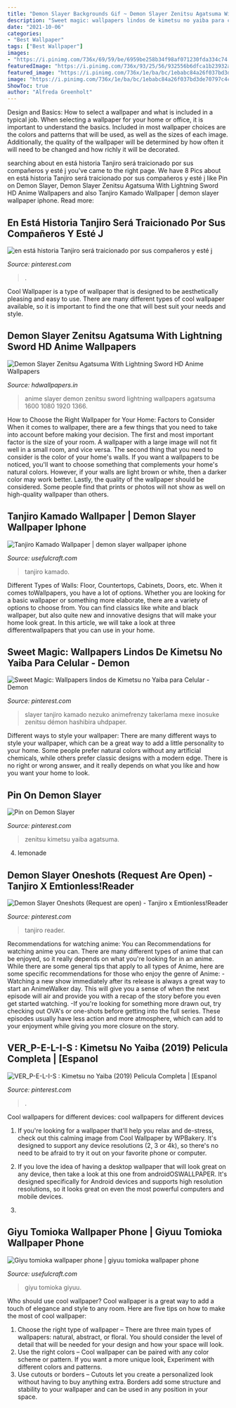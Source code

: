 ```yaml
---
title: "Demon Slayer Backgrounds Gif ~ Demon Slayer Zenitsu Agatsuma With Lightning Sword Hd Anime Wallpapers"
description: "Sweet magic: wallpapers lindos de kimetsu no yaiba para celular"
date: "2021-10-06"
categories:
- "Best Wallpaper"
tags: ["Best Wallpaper"]
images:
- "https://i.pinimg.com/736x/69/59/be/6959be258b34f98af071230fda334c74.jpg"
featuredImage: "https://i.pinimg.com/736x/93/25/56/932556b6dfca1b23932a7d85c4b7cd81.jpg"
featured_image: "https://i.pinimg.com/736x/1e/ba/bc/1ebabc84a26f037bd3de70797c4cf73d.jpg"
image: "https://i.pinimg.com/736x/1e/ba/bc/1ebabc84a26f037bd3de70797c4cf73d.jpg"
ShowToc: true
author: "Alfreda Greenholt"
---
```



Design and Basics: How to select a wallpaper and what is included in a typical job.
When selecting a wallpaper for your home or office, it is important to understand the basics. Included in most wallpaper choices are the colors and patterns that will be used, as well as the sizes of each image. Additionally, the quality of the wallpaper will be determined by how often it will need to be changed and how richly it will be decorated.

	

		
searching about en está historia Tanjiro será traicionado por sus compañeros y esté j you've came to the right page. We have 8 Pics about en está historia Tanjiro será traicionado por sus compañeros y esté j like Pin on Demon Slayer, Demon Slayer Zenitsu Agatsuma With Lightning Sword HD Anime Wallpapers and also Tanjiro Kamado Wallpaper | demon slayer wallpaper iphone. Read more:
		
    
## En Está Historia Tanjiro Será Traicionado Por Sus Compañeros Y Esté J

<img loading=lazy src="https://i.pinimg.com/736x/37/81/7a/37817a6d8fda1ea82dfce401815e716c.jpg" onerror="this.onerror=null;this.src='https://tse3.mm.bing.net/th?id=OIP.JtckfgECfuVs6Uge-pqogAHaEK&amp;pid=15.1';" alt="en está historia Tanjiro será traicionado por sus compañeros y esté j">

_Source: pinterest.com_

>. 

	

Cool Wallpaper is a type of wallpaper that is designed to be aesthetically pleasing and easy to use. There are many different types of cool wallpaper available, so it is important to find the one that will best suit your needs and style.

    
## Demon Slayer Zenitsu Agatsuma With Lightning Sword HD Anime Wallpapers

<img loading=lazy src="https://www.hdwallpapers.in/download/demon_slayer_zenitsu_agatsuma_with_lightning_sword_hd_anime-1600x900.jpg" onerror="this.onerror=null;this.src='https://tse4.mm.bing.net/th?id=OIP.jOlZO5Whp7ZbjTcC9lUBQwHaEK&amp;pid=15.1';" alt="Demon Slayer Zenitsu Agatsuma With Lightning Sword HD Anime Wallpapers">

_Source: hdwallpapers.in_

>anime slayer demon zenitsu sword lightning wallpapers agatsuma 1600 1080 1920 1366. 

	

How to Choose the Right Wallpaper for Your Home: Factors to Consider
When it comes to wallpaper, there are a few things that you need to take into account before making your decision. The first and most important factor is the size of your room. A wallpaper with a large image will not fit well in a small room, and vice versa. 
The second thing that you need to consider is the color of your home's walls. If you want a wallpapers to be noticed, you'll want to choose something that complements your home's natural colors. However, if your walls are light brown or white, then a darker color may work better. 
Lastly, the quality of the wallpaper should be considered. Some people find that prints or photos will not show as well on high-quality wallpaper than others.

    
## Tanjiro Kamado Wallpaper | Demon Slayer Wallpaper Iphone

<img loading=lazy src="https://www.usefulcraft.com/wp-content/uploads/2020/01/tanjiro-kamado-wallpaper-63.jpg" onerror="this.onerror=null;this.src='https://tse2.mm.bing.net/th?id=OIP.xJx5w6aQzY2CQfWiklupEQHaNK&amp;pid=15.1';" alt="Tanjiro Kamado Wallpaper | demon slayer wallpaper iphone">

_Source: usefulcraft.com_

>tanjiro kamado. 

	

Different Types of Walls: Floor, Countertops, Cabinets, Doors, etc.
When it comes toWallpapers, you have a lot of options. Whether you are looking for a basic wallpaper or something more elaborate, there are a variety of options to choose from. You can find classics like white and black wallpaper, but also quite new and innovative designs that will make your home look great. In this article, we will take a look at three differentwallpapers that you can use in your home.

    
## Sweet Magic: Wallpapers Lindos De Kimetsu No Yaiba Para Celular - Demon

<img loading=lazy src="https://i.pinimg.com/736x/69/cb/50/69cb50319379b8dff21c72c936807070.jpg" onerror="this.onerror=null;this.src='https://tse1.mm.bing.net/th?id=OIP.dmflB-pOTdRiENMw9wtC1QHaNK&amp;pid=15.1';" alt="Sweet Magic: Wallpapers lindos de Kimetsu no Yaiba para Celular - Demon">

_Source: pinterest.com_

>slayer tanjiro kamado nezuko animefrenzy takerlama mexe inosuke zenitsu démon hashibira uhdpaper. 

	

Different ways to style your wallpaper:
There are many different ways to style your wallpaper, which can be a great way to add a little personality to your home. Some people prefer natural colors without any artificial chemicals, while others prefer classic designs with a modern edge. There is no right or wrong answer, and it really depends on what you like and how you want your home to look.

    
## Pin On Demon Slayer

<img loading=lazy src="https://i.pinimg.com/736x/69/59/be/6959be258b34f98af071230fda334c74.jpg" onerror="this.onerror=null;this.src='https://tse3.mm.bing.net/th?id=OIP.RkVaA01QrUrhDlfKjYZekgHaKo&amp;pid=15.1';" alt="Pin on Demon Slayer">

_Source: pinterest.com_

>zenitsu kimetsu yaiba agatsuma. 

	

4. lemonade 

    
## Demon Slayer Oneshots (Request Are Open) - Tanjiro X Emtionless!Reader

<img loading=lazy src="https://i.pinimg.com/736x/93/25/56/932556b6dfca1b23932a7d85c4b7cd81.jpg" onerror="this.onerror=null;this.src='https://tse2.mm.bing.net/th?id=OIP.e8As_9VSWUgUev9w13LVOgHaKW&amp;pid=15.1';" alt="Demon Slayer Oneshots (Request are open) - Tanjiro x Emtionless!Reader">

_Source: pinterest.com_

>tanjiro reader. 

	

Recommendations for watching anime: You can
Recommendations for watching anime you can. There are many different types of anime that can be enjoyed, so it really depends on what you're looking for in an anime. While there are some general tips that apply to all types of Anime, here are some specific recommendations for those who enjoy the genre of Anime: 
-Watching a new show immediately after its release is always a great way to start an AnimeWalker day. This will give you a sense of when the next episode will air and provide you with a recap of the story before you even get started watching. 
-If you're looking for something more drawn out, try checking out OVA's or one-shots before getting into the full series. These episodes usually have less action and more atmosphere, which can add to your enjoyment while giving you more closure on the story.

    
## VER_P-E-L-I-S : Kimetsu No Yaiba (2019) Pelicula Completa | [Espanol

<img loading=lazy src="https://i.pinimg.com/736x/1e/ba/bc/1ebabc84a26f037bd3de70797c4cf73d.jpg" onerror="this.onerror=null;this.src='https://tse2.mm.bing.net/th?id=OIP.OcCYEVcVEUZPQxzKrP1EogHaLG&amp;pid=15.1';" alt="VER_P-E-L-I-S : Kimetsu no Yaiba (2019) Pelicula Completa | [Espanol">

_Source: pinterest.com_

>. 

	

Cool wallpapers for different devices:
cool wallpapers for different devices 

1. If you're looking for a wallpaper that'll help you relax and de-stress, check out this calming image from Cool Wallpaper by WPBakery. It's designed to support any device resolutions (2, 3 or 4k), so there's no need to be afraid to try it out on your favorite phone or computer.

2. If you love the idea of having a desktop wallpaper that will look great on any device, then take a look at this one from androidOSWALLPAPER. It's designed specifically for Android devices and supports high resolution resolutions, so it looks great on even the most powerful computers and mobile devices.

3.

    
## Giyu Tomioka Wallpaper Phone | Giyuu Tomioka Wallpaper Phone

<img loading=lazy src="https://www.usefulcraft.com/wp-content/uploads/2019/11/Giyu-Tomioka39-768x1365.jpg" onerror="this.onerror=null;this.src='https://tse2.mm.bing.net/th?id=OIP.v7VRry6ib2y5NLDF5vWurgHaNK&amp;pid=15.1';" alt="Giyu tomioka wallpaper phone | giyuu tomioka wallpaper phone">

_Source: usefulcraft.com_

>giyu tomioka giyuu. 

	

Who should use cool wallpaper?
Cool wallpaper is a great way to add a touch of elegance and style to any room. Here are five tips on how to make the most of cool wallpaper: 
1) Choose the right type of wallpaper – There are three main types of wallpapers: natural, abstract, or floral. You should consider the level of detail that will be needed for your design and how your space will look. 
2) Use the right colors – Cool wallpaper can be paired with any color scheme or pattern. If you want a more unique look, Experiment with different colors and patterns. 
3) Use cutouts or borders – Cutouts let you create a personalized look without having to buy anything extra. Borders add some structure and stability to your wallpaper and can be used in any position in your space.

